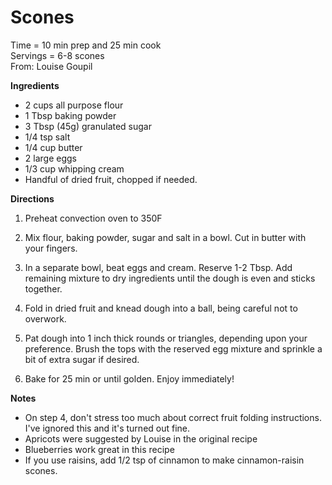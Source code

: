 Scones
=====
Time = 10 min prep and 25 min cook \
Servings = 6-8 scones \
From: Louise Goupil

**Ingredients**

-   2 cups all purpose flour
-   1 Tbsp baking powder
-   3 Tbsp (45g) granulated sugar
-   1/4 tsp salt
-   1/4 cup butter
-   2 large eggs
-   1/3 cup whipping cream
-   Handful of dried fruit, chopped if needed.

**Directions**

1.  Preheat convection oven to 350F

2.  Mix flour, baking powder, sugar and salt in a bowl. Cut in butter with your fingers.

3.  In a separate bowl, beat eggs and cream. Reserve 1-2 Tbsp. Add remaining mixture to dry ingredients until the dough is even and sticks together.

4.  Fold in dried fruit and knead dough into a ball, being careful not to overwork.

5.  Pat dough into 1 inch thick rounds or triangles, depending upon your preference. Brush the tops with the reserved egg mixture and sprinkle a bit of extra sugar if desired.

6.  Bake for 25 min or until golden. Enjoy immediately!

**Notes**

-   On step 4, don't stress too much about correct fruit folding instructions. I've ignored this and it's turned out fine.
-   Apricots were suggested by Louise in the original recipe
-   Blueberries work great in this recipe
-   If you use raisins, add 1/2 tsp of cinnamon to make cinnamon-raisin scones.
